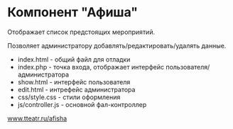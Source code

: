 # Компонент "Афиша"

Отображает список предстоящих мероприятий.

Позволяет администратору добавлять/редактировать/удалять данные.

* index.html - общий файл для отладки
* index.php - точка входа, отображает интерфейс пользователя/администратора
* show.html - интерфейс пользователя
* edit.html - интрефейс администратора 
* css/style.css - стили оформления
* js/controller.js - основной фал-контроллер 

www.tteatr.ru/afisha

